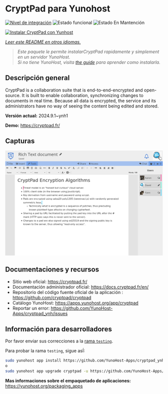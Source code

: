 <!--
Este archivo README esta generado automaticamente<https://github.com/YunoHost/apps/tree/master/tools/readme_generator>
No se debe editar a mano.
-->

# CryptPad para Yunohost

[![Nivel de integración](https://dash.yunohost.org/integration/cryptpad.svg)](https://ci-apps.yunohost.org/ci/apps/cryptpad/) ![Estado funcional](https://ci-apps.yunohost.org/ci/badges/cryptpad.status.svg) ![Estado En Mantención](https://ci-apps.yunohost.org/ci/badges/cryptpad.maintain.svg)

[![Instalar CryptPad con Yunhost](https://install-app.yunohost.org/install-with-yunohost.svg)](https://install-app.yunohost.org/?app=cryptpad)

*[Leer este README en otros idiomas.](./ALL_README.md)*

> *Este paquete le permite instalarCryptPad rapidamente y simplement en un servidor YunoHost.*  
> *Si no tiene YunoHost, visita [the guide](https://yunohost.org/install) para aprender como instalarla.*

## Descripción general

CryptPad is a collaboration suite that is end-to-end-encrypted and open-source. It is built to enable collaboration, synchronizing changes to documents in real time. Because all data is encrypted, the service and its administrators have no way of seeing the content being edited and stored.

**Versión actual:** 2024.9.1~ynh1

**Demo:** <https://cryptpad.fr/>

## Capturas

![Captura de CryptPad](./doc/screenshots/screenshot.png)

## Documentaciones y recursos

- Sitio web oficial: <https://cryptpad.fr/>
- Documentación administrador oficial: <https://docs.cryptpad.fr/en/>
- Repositorio del código fuente oficial de la aplicación : <https://github.com/cryptpad/cryptpad>
- Catálogo YunoHost: <https://apps.yunohost.org/app/cryptpad>
- Reportar un error: <https://github.com/YunoHost-Apps/cryptpad_ynh/issues>

## Información para desarrolladores

Por favor enviar sus correcciones a la [rama `testing`](https://github.com/YunoHost-Apps/cryptpad_ynh/tree/testing).

Para probar la rama `testing`, sigue asÍ:

```bash
sudo yunohost app install https://github.com/YunoHost-Apps/cryptpad_ynh/tree/testing --debug
o
sudo yunohost app upgrade cryptpad -u https://github.com/YunoHost-Apps/cryptpad_ynh/tree/testing --debug
```

**Mas informaciones sobre el empaquetado de aplicaciones:** <https://yunohost.org/packaging_apps>
